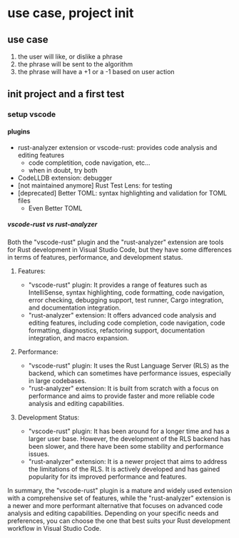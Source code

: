 # use case, project init

## use case

1. the user will like, or dislike a phrase
2. the phrase will be sent to the algorithm
3. the phrase will have a +1 or a -1 based on user action

## init project and a first test

### setup vscode

#### plugins

- rust-analyzer extension or vscode-rust: provides code analysis and editing features
	- code completition, code navigation, etc...
	- when in doubt, try both
- CodeLLDB extension: debugger
- [not maintained anymore] Rust Test Lens: for testing
- [deprecated] Better TOML: syntax highlighting and validation for TOML files
	- Even Better TOML

##### vscode-rust vs rust-analyzer

Both the "vscode-rust" plugin and the "rust-analyzer" extension are tools for Rust development in Visual Studio Code, but they have some differences in terms of features, performance, and development status.

1. Features:
    
    - "vscode-rust" plugin: It provides a range of features such as IntelliSense, syntax highlighting, code formatting, code navigation, error checking, debugging support, test runner, Cargo integration, and documentation integration.
    - "rust-analyzer" extension: It offers advanced code analysis and editing features, including code completion, code navigation, code formatting, diagnostics, refactoring support, documentation integration, and macro expansion.

2. Performance:
   
    - "vscode-rust" plugin: It uses the Rust Language Server (RLS) as the backend, which can sometimes have performance issues, especially in large codebases.
    - "rust-analyzer" extension: It is built from scratch with a focus on performance and aims to provide faster and more reliable code analysis and editing capabilities.

3. Development Status:

    - "vscode-rust" plugin: It has been around for a longer time and has a larger user base. However, the development of the RLS backend has been slower, and there have been some stability and performance issues.
    - "rust-analyzer" extension: It is a newer project that aims to address the limitations of the RLS. It is actively developed and has gained popularity for its improved performance and features.

In summary, the "vscode-rust" plugin is a mature and widely used extension with a comprehensive set of features, while the "rust-analyzer" extension is a newer and more performant alternative that focuses on advanced code analysis and editing capabilities. Depending on your specific needs and preferences, you can choose the one that best suits your Rust development workflow in Visual Studio Code.




